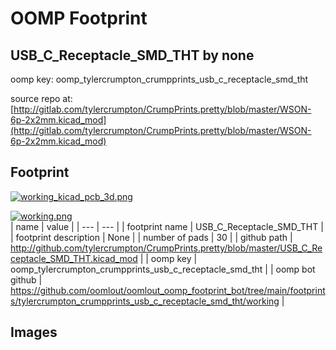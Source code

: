# OOMP Footprint  
## USB_C_Receptacle_SMD_THT  by none  
  
oomp key: oomp_tylercrumpton_crumpprints_usb_c_receptacle_smd_tht  
  
source repo at: [http://gitlab.com/tylercrumpton/CrumpPrints.pretty/blob/master/WSON-6p-2x2mm.kicad_mod](http://gitlab.com/tylercrumpton/CrumpPrints.pretty/blob/master/WSON-6p-2x2mm.kicad_mod)  
## Footprint  
  
[![working_kicad_pcb_3d.png](working_kicad_pcb_3d_600.png)](working_kicad_pcb_3d.png)  
  
[![working.png](working_600.png)](working.png)  
| name | value | 
| --- | --- | 
| footprint name | USB_C_Receptacle_SMD_THT | 
| footprint description | None | 
| number of pads | 30 | 
| github path | http://github.com/tylercrumpton/CrumpPrints.pretty/blob/master/USB_C_Receptacle_SMD_THT.kicad_mod | 
| oomp key | oomp_tylercrumpton_crumpprints_usb_c_receptacle_smd_tht | 
| oomp bot github | https://github.com/oomlout/oomlout_oomp_footprint_bot/tree/main/footprints/tylercrumpton_crumpprints_usb_c_receptacle_smd_tht/working | 
## Images  
